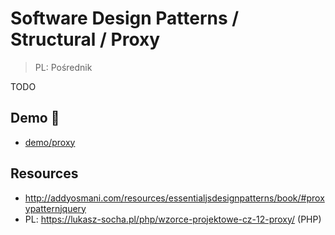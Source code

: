 # Software Design Patterns / Structural / Proxy

> PL: Pośrednik

TODO

## Demo 🎉

* <a href="./demo/proxy/">demo/proxy</a>

## Resources

* <http://addyosmani.com/resources/essentialjsdesignpatterns/book/#proxypatternjquery>
* PL: <https://lukasz-socha.pl/php/wzorce-projektowe-cz-12-proxy/> (PHP)
